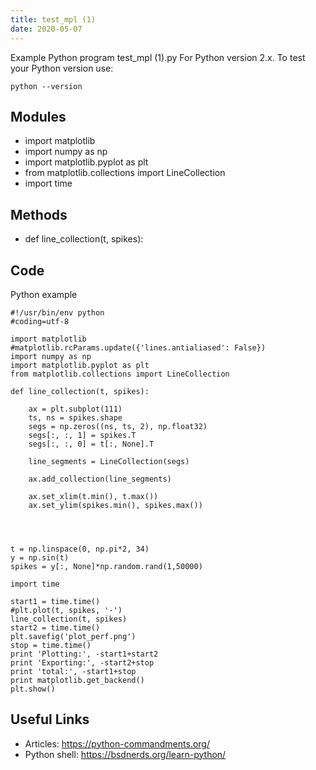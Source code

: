 ```yaml
---
title: test_mpl (1)
date: 2020-05-07
---
```

Example Python program test_mpl (1).py
For Python version 2.x.
To test your Python version use:

    python --version

## Modules

* import matplotlib
* import numpy as np
* import matplotlib.pyplot as plt
* from matplotlib.collections import LineCollection
* import time

## Methods

* def line_collection(t, spikes):

## Code

Python example

    #!/usr/bin/env python
    #coding=utf-8
    
    import matplotlib
    #matplotlib.rcParams.update({'lines.antialiased': False})
    import numpy as np
    import matplotlib.pyplot as plt
    from matplotlib.collections import LineCollection
    
    def line_collection(t, spikes):
    
        ax = plt.subplot(111)
        ts, ns = spikes.shape
        segs = np.zeros((ns, ts, 2), np.float32)
        segs[:, :, 1] = spikes.T
        segs[:, :, 0] = t[:, None].T
    
        line_segments = LineCollection(segs)
    
        ax.add_collection(line_segments)
        
        ax.set_xlim(t.min(), t.max())
        ax.set_ylim(spikes.min(), spikes.max())
        
    
    
    
    t = np.linspace(0, np.pi*2, 34)
    y = np.sin(t) 
    spikes = y[:, None]*np.random.rand(1,50000)
    
    import time
    
    start1 = time.time()
    #plt.plot(t, spikes, '-')
    line_collection(t, spikes)
    start2 = time.time()
    plt.savefig('plot_perf.png')
    stop = time.time()
    print 'Plotting:', -start1+start2 
    print 'Exporting:', -start2+stop
    print 'total:', -start1+stop
    print matplotlib.get_backend()
    plt.show()

## Useful Links

- Articles: https://python-commandments.org/
- Python shell: https://bsdnerds.org/learn-python/
